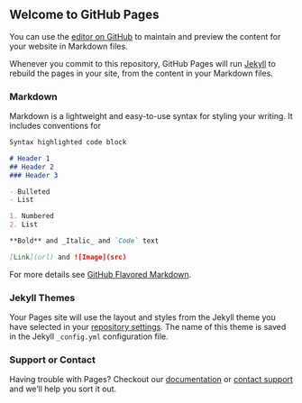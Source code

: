 ## Welcome to GitHub Pages

You can use the [editor on GitHub](https://github.com/ShakyaNimesh/ShakyaNimesh.github.io/edit/master/index.md) to maintain and preview the content for your website in Markdown files.

Whenever you commit to this repository, GitHub Pages will run [Jekyll](https://jekyllrb.com/) to rebuild the pages in your site, from the content in your Markdown files.

### Markdown

Markdown is a lightweight and easy-to-use syntax for styling your writing. It includes conventions for

```markdown
Syntax highlighted code block

# Header 1
## Header 2
### Header 3

- Bulleted
- List

1. Numbered
2. List

**Bold** and _Italic_ and `Code` text

[Link](url) and ![Image](src)
```

For more details see [GitHub Flavored Markdown](https://guides.github.com/features/mastering-markdown/).

### Jekyll Themes

Your Pages site will use the layout and styles from the Jekyll theme you have selected in your [repository settings](https://github.com/ShakyaNimesh/ShakyaNimesh.github.io/settings). The name of this theme is saved in the Jekyll `_config.yml` configuration file.

### Support or Contact

Having trouble with Pages? Checkout our [documentation](https://help.github.com/categories/github-pages-basics/) or [contact support](https://github.com/contact) and we’ll help you sort it out.
